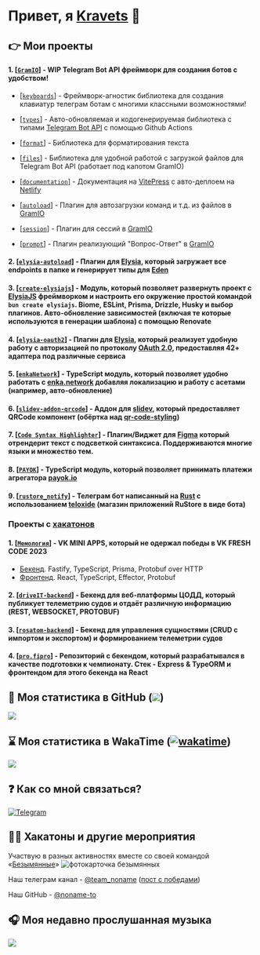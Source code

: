 # Привет, я [Kravets](https://github.com/kravetsone/) 👋

## 👉 Мои проекты

#### 1. [[`GramIO`](https://github.com/gramiojs)] - WIP Telegram Bot API фреймворк для создания ботов с удобством!

-   [[`keyboards`](https://github.com/gramiojs/keyboards)] - Фреймворк-агностик библиотека для создания клавиатур телеграм ботам с многими классными возможностями!

-   [[`types`](https://github.com/gramiojs/types)] - Авто-обновляемая и кодогенерируемая библиотека с типами [Telegram Bot API](https://core.telegram.org/bots/api) с помощью Github Actions

-   [[`format`](https://github.com/gramiojs/format)] - Библиотека для форматирования текста

-   [[`files`](https://github.com/gramiojs/files)] - Библиотека для удобной работой с загрузкой файлов для Telegram Bot API (работает под капотом GramIO)

-   [[`documentation`](https://gramio.netlify.app/)] - Документация на [VitePress](https://vitepress.dev/) с авто-деплоем на [Netlify](https://www.netlify.com/)

-   [[`autoload`](https://github.com/gramiojs/autoload)] - Плагин для автозагрузки команд и т.д. из файлов в [GramIO](https://github.com/gramiojs)

-   [[`session`](https://github.com/gramiojs/session)] - Плагин для сессий в [GramIO](https://github.com/gramiojs)

-   [[`prompt`](https://github.com/gramiojs/prompt)] - Плагин реализующий "Вопрос-Ответ" в [GramIO](https://github.com/gramiojs)

#### 2. [[`elysia-autoload`](https://github.com/kravetsone/elysia-autoload)] - Плагин для [Elysia](https://elysiajs.com), который загружает все endpoints в папке и генерирует типы для [Eden](https://elysiajs.com/eden/overview.html)

#### 3. [[`create-elysiajs`](https://github.com/kravetsone/create-elysiajs)] - Модуль, который позволяет развернуть проект с [ElysiaJS](https://elysiajs.com) фреймворком и настроить его окружение простой командой `bun create elysiajs`. Biome, ESLint, Prisma, Drizzle, Husky и выбор плагинов. Авто-обновление зависимостей (включая те которые используются в генерации шаблона) с помощью Renovate

#### 4. [[`elysia-oauth2`](https://github.com/kravetsone/elysia-oauth2)] - Плагин для [Elysia](https://elysiajs.com), который реализует удобную работу с авторизацией по протоколу [OAuth 2.0](https://en.wikipedia.org/wiki/OAuth), предоставляя 42+ адаптера под различные сервиса

#### 5. [[`enkaNetwork`](https://github.com/kravetsone/enkaNetwork)] - TypeScript модуль, который позволяет удобно работать с [enka.network](https://enka.network/) добавляя локализацию и работу с асетами (например, авто-обновление)

#### 6. [[`slidev-addon-qrcode`](https://github.com/kravetsone/slidev-addon-qrcode)] - Аддон для [slidev](https://sli.dev/), который предоставляет QRCode компонент (обёртка над [qr-code-styling](https://github.com/kozakdenys/qr-code-styling))

#### 7. [[`Code Syntax Highlighter`](https://github.com/kravetsone/Code-Syntax-Highlighter)] - Плагин/Виджет для [Figma](https://www.figma.com/) который отрендерит текст с подсветкой синтаксиса. Поддерживаются многие языки и множество тем.

#### 8. [[`PAYOK`](https://github.com/kravetsone/payok)] - TypeScript модуль, который позволяет принимать платежи агрегатора [payok.io](https://payok.io/)

#### 9. [[`rustore_notify`](https://github.com/kravetsone/rustore_notify)] - Телеграм бот написанный на [Rust](https://www.rust-lang.org/) с использованием [teloxide](https://github.com/teloxide/teloxide) (магазин приложений **RuSt**ore в виде бота)

### Проекты с [хакатонов](#-хакатоны-и-другие-мероприятия)

#### 1. [[`Мемология`](https://vk.com/app51712852)] - VK MINI APPS, который не одержал победы в VK FRESH CODE 2023

-   [Бекенд](https://github.com/kravetsone/memology-backend). Fastify, TypeScript, Prisma, Protobuf over HTTP
-   [Фронтенд](https://github.com/localhostov2/memology). React, TypeScript, Effector, Protobuf

#### 2. [[`driveIT-backend`](https://github.com/kravetsone/driveIT-backend)] - Бекенд для веб-платформы ЦОДД, который публикует телеметрию судов и отдаёт различную информацию (REST, WEBSOCKET, PROTOBUF)

#### 3. [[`rosatom-backend`](https://github.com/kravetsone/rosatom-backend)] - Бекенд для управления сущностями (CRUD с импортом и экспортом) и формированием телеметрии судов

#### 4. [[`pro.fipro`](https://github.com/kravetsone/pro.firpo)] - Репозиторий с бекендом, который разрабатывался в качестве подготовки к чемпионату. Стек - Express & TypeORM и фронтендом для этого бекенда на React

## 📖 Моя статистика в GitHub (![](https://komarev.com/ghpvc/?username=kravetsine&color=a960ff))

[![](https://github-readme-stats.vercel.app/api?username=kravetsone&theme=jolly&show_icons=true&hide_title=true&count_private=true&locale=ru)](https://github.com/kravetsone/)

## ⌛ Моя статистика в WakaTime ([![wakatime](https://wakatime.com/badge/user/2e9f39d3-4b8e-42c3-a3c5-4b4b8adfbff2.svg)](https://wakatime.com/@2e9f39d3-4b8e-42c3-a3c5-4b4b8adfbff2))

[![](https://github-readme-stats.vercel.app/api/wakatime?username=kravets&theme=jolly&hide_title=true)](https://wakatime.com/@2e9f39d3-4b8e-42c3-a3c5-4b4b8adfbff2)

## ❓ Как со мной связаться?

[![Telegram](https://img.shields.io/badge/Telegram-2CA5E0?style=for-the-badge&logo=telegram&logoColor=white)](https://t.me/noname2544)

## 🧑‍💻 Хакатоны и другие мероприятия

Участвую в разных активностях вместе со своей командой «[Безымянные](https://t.me/team_noname)»
![фотокарточка безымянных](https://github.com/kravetsone/kravetsone/assets/57632712/5d94c8f2-bbc2-4d50-b027-437192ab1153)

Наш телеграм канал - [@team_noname](https://t.me/team_noname) ([пост с победами](https://t.me/team_noname/137))

Наш GitHub - [@noname-to](https://github.com/noname-to/)

## 🎧 Моя недавно прослушанная музыка

[![](https://spotify-recently-played-readme.vercel.app/api?user=jdex6213e4kct1lmdg1f7t6qq&unique=1)](https://open.spotify.com/user/jdex6213e4kct1lmdg1f7t6qq?si=42a42941db0d4afc)
